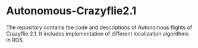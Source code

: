 # Autonomous-Crazyflie2.1
The repository contains the code and descriptions of Autonomous flights of Crazyflie 2.1. It includes implementation of different localization algorithms in ROS
